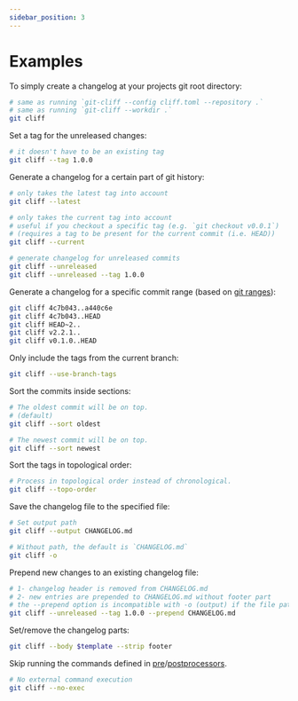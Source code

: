 ```yaml
---
sidebar_position: 3
---
```


# Examples

To simply create a changelog at your projects git root directory:

```bash
# same as running `git-cliff --config cliff.toml --repository .`
# same as running `git-cliff --workdir .`
git cliff
```

Set a tag for the unreleased changes:

```bash
# it doesn't have to be an existing tag
git cliff --tag 1.0.0
```

Generate a changelog for a certain part of git history:

```bash
# only takes the latest tag into account
git cliff --latest

# only takes the current tag into account
# useful if you checkout a specific tag (e.g. `git checkout v0.0.1`)
# (requires a tag to be present for the current commit (i.e. HEAD))
git cliff --current

# generate changelog for unreleased commits
git cliff --unreleased
git cliff --unreleased --tag 1.0.0
```

Generate a changelog for a specific commit range (based on [git ranges](https://git-scm.com/docs/git-range-diff)):

```bash
git cliff 4c7b043..a440c6e
git cliff 4c7b043..HEAD
git cliff HEAD~2..
git cliff v2.2.1..
git cliff v0.1.0..HEAD
```

Only include the tags from the current branch:

```bash
git cliff --use-branch-tags
```

Sort the commits inside sections:

```bash
# The oldest commit will be on top.
# (default)
git cliff --sort oldest

# The newest commit will be on top.
git cliff --sort newest
```

Sort the tags in topological order:

```bash
# Process in topological order instead of chronological.
git cliff --topo-order
```

Save the changelog file to the specified file:

```bash
# Set output path
git cliff --output CHANGELOG.md

# Without path, the default is `CHANGELOG.md`
git cliff -o
```

Prepend new changes to an existing changelog file:

```bash
# 1- changelog header is removed from CHANGELOG.md
# 2- new entries are prepended to CHANGELOG.md without footer part
# the --prepend option is incompatible with -o (output) if the file paths are equal
git cliff --unreleased --tag 1.0.0 --prepend CHANGELOG.md
```

Set/remove the changelog parts:

```bash
git cliff --body $template --strip footer
```

Skip running the commands defined in [pre](/docs/configuration/git#commit_preprocessors)/[postprocessors](/docs/configuration/changelog#postprocessors).

```bash
# No external command execution
git cliff --no-exec
```
